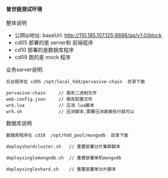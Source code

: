 #### 普世链测试环境
整体说明

* 公网ip地址: baseUrl: http://110.185.107.125:8888/ap/v1.0/block 
* cd05 部署的是 server和 前端程序
* cd10 部署的是数据库程序
* cd09 跑的是 mock 程序

业务server说明:

    后台程序在 cd05 /opt/local_hdd/pervasive-chain  目录下面
    
    pervasive-chain     // 服务二进制文件
    web-config.json     // 服务配置文件
    wrk.lua             // 压测 lua脚本
    wrk.sh              // 压测脚本,需要压测直接执行就可以
    

数据库说明

    数据库程序在 cd10  /opt/hdd_pool/mongodb  目录下面
    
    deployshardcluster.sh   // 重置部署分片集群脚本
    
    deploysinglemongodb.sh  // 重置部署单机mongodb
    
    deploysingleshard.sh    // 重置部署单分片脚本
    
    

        
    
    
